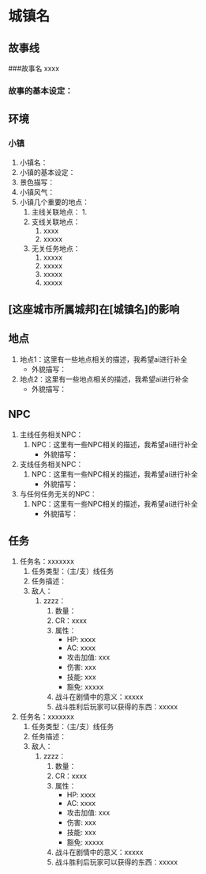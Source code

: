 # 城镇名

## 故事线

###故事名
xxxx

### 故事的基本设定：

## 环境

### 小镇

1. 小镇名：
2. 小镇的基本设定：
3. 景色描写：
4. 小镇风气：
5. 小镇几个重要的地点：
    1. 主线关联地点：
        1.
    2. 支线关联地点：
        1. xxxx
        2. xxxxx
    3. 无关任务地点：
        1. xxxxx
        2. xxxxx
        3. xxxxx
        4. xxxxx

## [这座城市所属城邦]在[城镇名]的影响

## 地点

1. 地点1：这里有一些地点相关的描述，我希望ai进行补全
    * 外貌描写：
2. 地点2：这里有一些地点相关的描述，我希望ai进行补全
    * 外貌描写：

## NPC

1. 主线任务相关NPC：
    1. NPC：这里有一些NPC相关的描述，我希望ai进行补全
        * 外貌描写：
2. 支线任务相关NPC：
    1. NPC：这里有一些NPC相关的描述，我希望ai进行补全
        * 外貌描写：
3. 与任何任务无关的NPC：
    1. NPC：这里有一些NPC相关的描述，我希望ai进行补全
        * 外貌描写：

## 任务

1. 任务名：xxxxxxx
    1. 任务类型：（主/支）线任务
    2. 任务描述：
    3. 敌人：
        1. zzzz：
            1. 数量：
            2. CR：xxxx
            3. 属性：
                * HP: xxxx
                * AC: xxxx
                * 攻击加值: xxx
                * 伤害: xxx
                * 技能: xxx
                * 豁免: xxxxx
            4. 战斗在剧情中的意义：xxxxx
            5. 战斗胜利后玩家可以获得的东西：xxxxx
2. 任务名：xxxxxxx
    1. 任务类型：（主/支）线任务
    2. 任务描述：
    3. 敌人：
        1. zzzz：
            1. 数量：
            2. CR：xxxx
            3. 属性：
                * HP: xxxx
                * AC: xxxx
                * 攻击加值: xxx
                * 伤害: xxx
                * 技能: xxx
                * 豁免: xxxxx
            4. 战斗在剧情中的意义：xxxxx
            5. 战斗胜利后玩家可以获得的东西：xxxxx